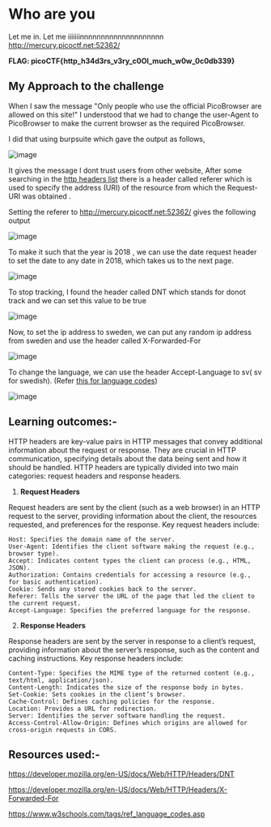 # Who are you
Let me in. Let me iiiiiiinnnnnnnnnnnnnnnnnnnn http://mercury.picoctf.net:52362/

**FLAG: picoCTF{http_h34d3rs_v3ry_c0Ol_much_w0w_0c0db339}**

## My Approach to the challenge

When I saw the message "Only people who use the official PicoBrowser are allowed on this site!" I understood that we had to change the user-Agent to PicoBrowser to make the current browser as the required PicoBrowser.

I did that using burpsuite which gave the output as follows,

![image](https://github.com/user-attachments/assets/45d82fcc-073d-4862-8ab3-e7577d7d4172)

It gives the message I dont trust users from other website, After some searching in the [http headers list](https://datatracker.ietf.org/doc/html/rfc2616#section-14) there is a header called referer which is used to specify the address (URI) of the resource from which the Request-URI was obtained .

Setting the referer to http://mercury.picoctf.net:52362/ gives the following output

![image](https://github.com/user-attachments/assets/362fa4c4-9c3a-4842-b447-13d04fec6758)

To make it such that the year is 2018 , we can use the date request header to set the date to any date in 2018, which takes us to the next page.

![image](https://github.com/user-attachments/assets/501dd739-e7b2-474b-8d6e-0921aaf134a1)

To stop tracking, I found the header called DNT which stands for donot track and we can set this value to be true

![image](https://github.com/user-attachments/assets/e6f86c9b-8431-44c9-aa55-3fab52a58932)

Now, to set the ip address to sweden, we can put any random ip address from sweden and use the header called X-Forwarded-For

![image](https://github.com/user-attachments/assets/f405e68d-8e30-41bd-8924-187f3165ebcf)

To change the language, we can use the header Accept-Language to sv( sv for swedish). (Refer [this for language codes](https://www.w3schools.com/tags/ref_language_codes.asp))

![image](https://github.com/user-attachments/assets/d6bb4073-bd72-4a69-bd02-b6d3bec72ebf)

## Learning outcomes:-
HTTP headers are key-value pairs in HTTP messages that convey additional information about the request or response. They are crucial in HTTP communication, specifying details about the data being sent and how it should be handled. HTTP headers are typically divided into two main categories: request headers and response headers.
1. **Request Headers**

Request headers are sent by the client (such as a web browser) in an HTTP request to the server, providing information about the client, the resources requested, and preferences for the response. Key request headers include:

    Host: Specifies the domain name of the server.
    User-Agent: Identifies the client software making the request (e.g., browser type).
    Accept: Indicates content types the client can process (e.g., HTML, JSON).
    Authorization: Contains credentials for accessing a resource (e.g., for basic authentication).
    Cookie: Sends any stored cookies back to the server.
    Referer: Tells the server the URL of the page that led the client to the current request.
    Accept-Language: Specifies the preferred language for the response.

2. **Response Headers**

Response headers are sent by the server in response to a client’s request, providing information about the server’s response, such as the content and caching instructions. Key response headers include:

    Content-Type: Specifies the MIME type of the returned content (e.g., text/html, application/json).
    Content-Length: Indicates the size of the response body in bytes.
    Set-Cookie: Sets cookies in the client’s browser.
    Cache-Control: Defines caching policies for the response.
    Location: Provides a URL for redirection.
    Server: Identifies the server software handling the request.
    Access-Control-Allow-Origin: Defines which origins are allowed for cross-origin requests in CORS.
## Resources used:-

https://developer.mozilla.org/en-US/docs/Web/HTTP/Headers/DNT

https://developer.mozilla.org/en-US/docs/Web/HTTP/Headers/X-Forwarded-For

https://www.w3schools.com/tags/ref_language_codes.asp
